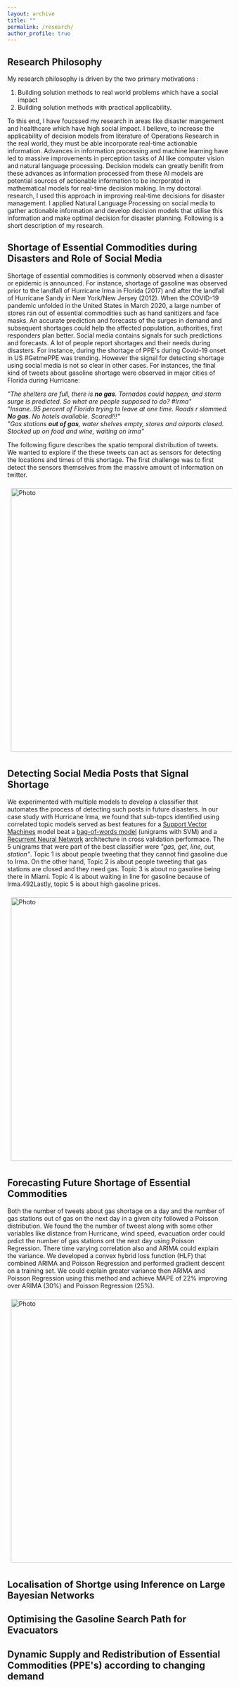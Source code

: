 ```yaml
---
layout: archive
title: ""
permalink: /research/
author_profile: true
---
```




## Research Philosophy

My research philosophy is driven by the two primary motivations :
1. Building solution methods to real world problems which have a social impact 
2. Building solution methods with practical applicability.

To this end, I have foucssed my research in areas like disaster mangement and healthcare which have high social impact. I believe, to increase the applicability of decision models from literature of Operations Research in the real world, they must be able incorporate real-time actionable information. Advances in information processing and machine learning have led to massive improvements in perception tasks of AI like computer vision and natural language processing. Decision models can greatly benifit from these advances as information processed from these AI models are potential sources of actionable information to be incrporated in mathematical models for real-time decision making. In my doctoral research, I used this approach in improving real-time decisions for disaster management. I applied Natural Language Processing on social media to gather actionable information and develop decision models that utilise this information and make optimal decision for disaster planning. Following is a short description of my research.

## Shortage of Essential Commodities during Disasters and Role of Social Media

Shortage of essential commodities is commonly observed when a disaster or epidemic is announced. For instance, shortage of gasoline was observed prior to the landfall of Hurricane Irma in Florida (2017) and  after  the  landfall  of  Hurricane  Sandy  in  New  York/New  Jersey (2012).  When the COVID-19 pandemic unfolded in the United States in March 2020, a large number of stores ran out of essential commodities such as hand sanitizers and face masks.  An accurate prediction and forecasts of the surges in demand and subsequent shortages could help the affected population, authorities, first responders plan better. Social media contains signals for such predictions and forecasts. A lot of people report shortages and their needs during disasters. For instance, during the shortage of PPE's during Covid-19 onset in US #GetmePPE was trending. However the signal for detecting shortage using social media is not so clear in other cases. For instances, the final kind of tweets about gasoline shortage were observed in major cities of Florida during Hurricane: <br />

*"The shelters are full, there is **no gas**. Tornados could happen, and storm surge is predicted. So what are people supposed to do? #Irma"*<br />
*"Insane..95 percent of Florida trying to leave at one time. Roads r slammed. **No gas**. No hotels available. Scared!!!"*<br />
*"Gas stations **out of gas**, water shelves empty, stores and airports closed. Stocked up on food and wine, waiting on irma"*

The following figure describes the spatio temporal distribution of tweets. We wanted to explore if the these tweets can act as sensors for detecting the locations and times of this shortage. The first challenge was to first detect the sensors themselves from the massive amount of information on twitter.

<img align="middle" src="https://akrm3008.github.io/images/web5.png?raw=true" alt="Photo" style="width: 600px; border-radius: 10px; padding: 8px 8px 8px 8px"/> 

## Detecting Social Media Posts that Signal Shortage

We experimented with multiple models to develop a classifier that automates the process of detecting such posts in future disasters. In our case study with Hurricane Irma, we found that sub-topcs identified using correlated topic models served as best features for a [Support Vector Machines](https://github.com/akrm3008/gasoline/blob/master/tweet_classification.R) model beat a [bag-of-words model](https://github.com/akrm3008/gasoline/blob/master/tweet_classification.R) (unigrams with SVM) and a [Recurrent Neural Network](https://github.com/akrm3008/deep-gasoline) architecture in cross validation performace. The 5 unigrams that were part of the best classifier were *"gas, get, line, out, station"*. Topic 1 is about people tweeting that they cannot find gasoline due to Irma. On the other hand, Topic 2 is about people tweeting that gas stations are closed and they need gas. Topic 3 is about no gasoline being there in Miami. Topic 4 is about waiting in line for gasoline because of Irma.492Lastly, topic 5 is about high gasoline prices.

<img align="middle" src="https://akrm3008.github.io/images/web6.png?raw=true" alt="Photo" style="width: 600px; border-radius: 10px; padding: 8px 8px 8px 8px"/> 

## Forecasting Future Shortage of Essential Commodities

Both the number of tweets about gas shortage on a day and the number of gas stations out of gas on the next day in a given city followed a Poisson distribution. We found the the number of tweest along with some other variables like distance from Hurricane, wind speed, evacuation order could prdict the number of gas stations ont the next day using Poisson Regression. There time varying correlation also and ARIMA could explain the variance. We developed a convex hybrid loss function (HLF) that combined ARIMA and Poisson Regression and performed gradient descent on a training set. We could explain greater variance then ARIMA and Poisson Regression using this method and achieve MAPE of 22% improving over ARIMA (30%) and Poisson Regression (25%).

<img align="middle" src="https://akrm3008.github.io/images/web7.png?raw=true" alt="Photo" style="width: 600px; border-radius: 10px; padding: 8px 8px 8px 8px"/> 


## Localisation of Shortge using Inference on Large Bayesian Networks






## Optimising the Gasoline Search Path for Evacuators 





## Dynamic Supply and Redistribution of Essential Commodities (PPE's) according to changing demand


